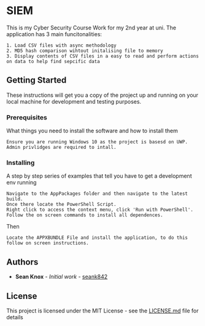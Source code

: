 # SIEM

This is my Cyber Security Course Work for my 2nd year at uni.
The application has 3 main funcitonalities:
```
1. Load CSV files with async methodology
2. MD5 hash comparison wihtout initalising file to memory
3. Display contents of CSV files in a easy to read and perform actions on data to help find sepcific data
```
## Getting Started

These instructions will get you a copy of the project up and running on your local machine for development and testing purposes.

### Prerequisites

What things you need to install the software and how to install them

```
Ensure you are running Windows 10 as the project is basesd on UWP.
Admin privlidges are required to intall.
```

### Installing

A step by step series of examples that tell you have to get a development env running

```
Navigate to the AppPackages folder and then navigate to the latest build.
Once there locate the PowerShell Script.
Right click to access the context menu, click 'Run with PowerShell'.
Follow the on screen commands to install all dependences.
```
Then

```
Locate the APPXBUNDLE File and install the application, to do this follow on screen instructions.
```

## Authors

* **Sean Knox** - *Initial work* - [seank842](https://github.com/seank842)

## License

This project is licensed under the MIT License - see the [LICENSE.md](LICENSE.md) file for details
